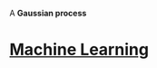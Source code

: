 A **Gaussian process**

# [Machine Learning](http://www.gaussianprocess.org/gpml/chapters/RW1.pdf)


